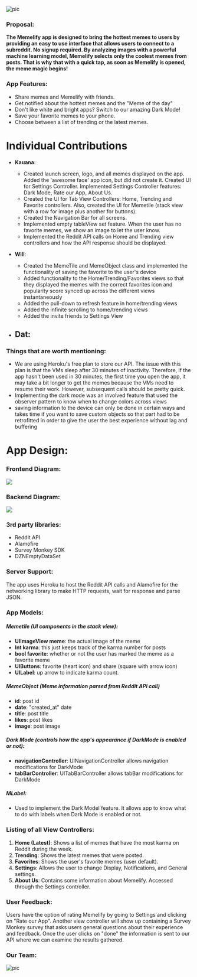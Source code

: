 ![pic](https://github.com/ECS189E/Memelify/blob/master/images/Memelify-transparent.png)

### Proposal:

**The Memelify app is designed to bring the hottest memes to users by providing
an easy to use interface that allows users to connect to a subreddit. No signup
required.
By analyzing images with a powerful machine learning model, Memelify
selects only the coolest memes from posts. That is why that with a quick tap,
as soon as Memelify is opened, the meme magic begins!**

### App Features:
- Share memes and Memelify with friends.
- Get notified about the hottest memes and the "Meme of the day"
- Don't like white and bright apps? Switch to our amazing Dark Mode!
- Save your favorite memes to your phone.
- Choose between a list of trending or the latest memes.

# Individual Contributions

- **Kauana**: 
  - Created launch screen, logo, and all memes displayed on the app. Added the 'awesome face' app icon, but did not create it. Created UI for Settings Controller. Implemented Settings Controller features: Dark Mode, Rate our App, About Us. 
  - Created the UI for Tab View Controllers: Home, Trending and Favorite controllers. Also, created the UI for Memetile (stack view with a row for image plus another for buttons). 
  - Created the Navigation Bar for all screens.
  - Implemented empty tableView set feature. When the user has no favorite memes, we show an image to let the user know.
  - Implemented the Reddit API calls on Home and Trending view controllers and how the API response should be displayed.

- **Will**:
  - Created the MemeTile and MemeObject class and implemented the functionality of saving the favorite to the user's device
  - Added functionality to the Home/Trending/Favorites views so that they displayed the memes with the correct favorites icon and popularity score synced up across the different views instantaneously
  - Added the pull-down to refresh feature in home/trending views
  - Added the infinite scrolling to home/trending views
  - Added the invite friends to Settings View

- **Dat**:
  -
  
 ### Things that are worth mentioning:
 - We are using Heroku's free plan to store our API. The issue with this plan is that the VMs sleep after 30 minutes of inactivity. Therefore, if the app hasn't been used in 30 minutes, the first time you open the app, it may take a bit longer to get the memes because the VMs need to resume their work. However, subsequent calls should be pretty quick.
 - Implementing the dark mode was an involved feature that used the observer pattern to know when to change colors across views
 - saving information to the device can only be done in certain ways and takes time if you want to save custom objects so that part had to be retrofitted in order to give the user the best experience without lag and buffering

# App Design:

### Frontend Diagram:

<img src="./images/frontend_diagram.svg">

### Backend Diagram:

<img src="./backend/backend_diagram.svg">


### 3rd party libraries:

- Reddit API
- Alamofire
- Survey Monkey SDK
- DZNEmptyDataSet

### Server Support:

The app uses Heroku to host the Reddit API calls and Alamofire for the
networking library to make HTTP requests, wait for response and parse JSON.

### App Models:

##### Memetile (UI components in the stack view):

- **UIImageView meme**: the actual image of the meme
- **Int karma**: this just keeps track of the karma number for posts
- **bool favorite**: whether or not the user has marked the meme as a favorite meme
- **UIButtons**: favorite (heart icon) and share (square with arrow icon)
- **UILabel**: up arrow to indicate karma count.

##### MemeObject (Meme information parsed from Reddit API call)
- **id**: post id
- **date**: "created_at" date
- **title**: post title
- **likes**: post likes
- **image**: post image

##### Dark Mode (controls how the app's appearance if DarkMode is enabled or not):

- **navigationController**: UINavigationController allows navigation modifications
  for DarkMode
- **tabBarController**: UITabBarController allows tabBar modifications for DarkMode

##### MLabel:
- Used to implement the Dark Model feature. It allows app to know what to do
  with labels when Dark Mode is enabled or not.

### Listing of all View Controllers:

1. **Home (Latest)**: Shows a list of memes that have the most karma on Reddit
   during the week.
2. **Trending**: Shows the latest memes that were posted.
3. **Favorites**: Shows the user's favorite memes (user default).
4. **Settings**: Allows the user to change Display, Notifications, and General
   settings.
5. **About Us**: Contains some information about Memelify. Accessed through the
   Settings controller.

### User Feedback:

Users have the option of rating Memelify by going to Settings and clicking on
"Rate our App". Another view controller will show up containing a Survey Monkey
survey that asks users general questions about their experience and feedback.
Once the user clicks on "done" the information is sent to our API where we can
examine the results gathered.

### Our Team:

![pic](https://github.com/ECS189E/Memelify/blob/master/images/team.png)
